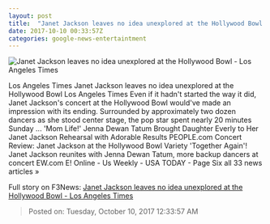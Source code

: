 ```yaml
---
layout: post
title:  "Janet Jackson leaves no idea unexplored at the Hollywood Bowl - Los Angeles Times"
date: 2017-10-10 00:33:57Z
categories: google-news-entertaintment
---
```


![Janet Jackson leaves no idea unexplored at the Hollywood Bowl - Los Angeles Times](http://www.trbimg.com/img-59dc1554/turbine/la-et-ms-janet-jackson-hollywood-bowl-review-20171009)

Los Angeles Times Janet Jackson leaves no idea unexplored at the Hollywood Bowl Los Angeles Times Even if it hadn't started the way it did, Janet Jackson's concert at the Hollywood Bowl would've made an impression with its ending. Surrounded by approximately two dozen dancers as she stood center stage, the pop star spent nearly 20 minutes Sunday ... 'Mom Life!' Jenna Dewan Tatum Brought Daughter Everly to Her Janet Jackson Rehearsal with Adorable Results PEOPLE.com Concert Review: Janet Jackson at the Hollywood Bowl Variety 'Together Again'! Janet Jackson reunites with Jenna Dewan Tatum, more backup dancers at concert EW.com E! Online - Us Weekly - USA TODAY - Page Six all 33 news articles »


Full story on F3News: [Janet Jackson leaves no idea unexplored at the Hollywood Bowl - Los Angeles Times](http://www.f3nws.com/n/Se4zrE)

> Posted on: Tuesday, October 10, 2017 12:33:57 AM
